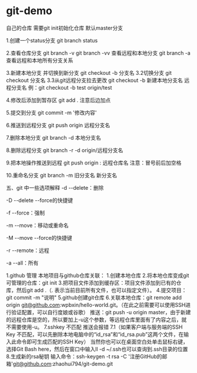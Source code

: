 # git-demo
自己的仓库 需要git init初始化仓库
默认master分支

1.创建一个status分支
git branch status  

2.查看仓库分支
git branch -v
git branch -vv  查看远程和本地分支
git branch -a    查看远程和本地所有分支关系

3.新建本地分支 并切换到新分支
git checkout -b 分支名
3.2切换分支
git checkout 分支名
3.3从git远程分支拉去更改
git checkout -b 新建本地分支名 远程分支名
例：git checkout -b test origin/test

4.修改后添加到暂存区
git add .  注意后边加点

5.提交到分支
git commit -m '修改内容'

6.推送到远程分支
git push origin 远程分支名

7.删除本地分支
git branch -d  本地分支名

8.删除远程分支
git branch -r -d origin/远程分支名

9.把本地操作推送到远程
git push origin : 远程仓库名    注意：冒号前后加空格

10.重命名分支
git branch -m 旧分支名 新分支名


五、git 中一些选项解释
-d --delete：删除

-D --delete --force的快捷键

-f --force：强制

-m --move：移动或重命名

-M --move --force的快捷键

-r --remote：远程

-a --all：所有

1.github 管理
本地项目与github仓库关联：
1.创建本地仓库
2.将本地仓库变成git可管理的仓库：git init
3.把项目文件添加到缓存区：项目文件添加到已有的仓库，然后git add .（. 表示当前目前所有文件，也可以指定文件）。
4.提交项目：git commit -m "说明"
5.github创建git仓库
6.关联本地仓库：git remote add origin git@github.com:wpbxin/hello-world.git。（在此之前需要可以使用SSH进行验证配置，可以自行度娘或谷歌）
推送：git push -u origin master，由于新建的远程仓库是空的，所以要加上-u这个参数，等远程仓库里面有了内容之后，就不需要使用-u。
7.sshkey  不匹配 推送会报错
  7.1（如果客户端与服务端的SSH Key 不匹配，可以先删除本地电脑中的“id_rsa”和“id_rsa.pub”这两个文件，在输入此命令即可生成匹配的SSH Key）
  当然你也可以在桌面空白处单击鼠标右键，选择Git Bash here，然后在窗口中输入ll -d ~/.ssh也可以查询到.ssh目录的位置
8.生成新的rsa秘钥
输入命令：ssh-keygen -t rsa -C '注册GitHub的邮箱'git@github.com:zhaohui794/git-demo.git
